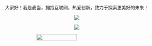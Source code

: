<div style="text-align:center">
  <p>大家好！我是麦当，拥抱互联网，热爱创新，致力于探索更美好的未来！</p>
  <a href="https://blog.csdn.net/weixin_46344594" onclick="window.open(this.href,'_blank');return false;"><img src="https://img.shields.io/static/v1?label=Blog&message=CSDN&color=red"/></a>
  
  <a href="https://space.bilibili.com/392833366" onclick="window.open(this.href,'_blank');return false;"><img src="https://img.shields.io/static/v1?label=Video&message=Bilibili&color=cyan"/></a>
  <div style="display:flex; justify-content:space-around;">
    <img src="https://github-readme-stats.vercel.app/api?username=hjg66-5&theme=solarized-dark&show_icons=true" width="50%" height="auto"/>
<!--     <img src="https://github-readme-stats.vercel.app/api/top-langs/?username=hjg66-5&layout=compact" width="50%" height="auto"/> -->
    <p>
  </p>
  </div>
</div>
